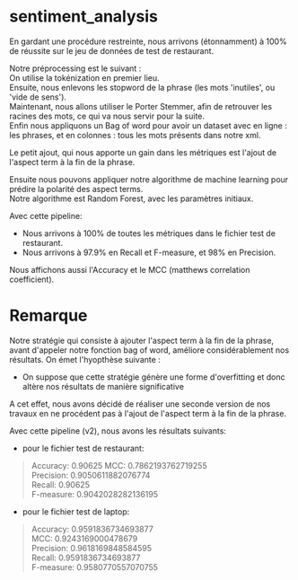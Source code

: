 # sentiment_analysis

En gardant une procédure restreinte, nous arrivons (étonnamment) à 100% de réussite sur le jeu de données de test de restaurant.  

Notre préprocessing est le suivant :  
On utilise la tokénization en premier lieu.  
Ensuite, nous enlevons les stopword de la phrase (les mots 'inutiles', ou 'vide de sens').  
Maintenant, nous allons utiliser le Porter Stemmer, afin de retrouver les racines des mots, ce qui va nous servir pour la suite.  
Enfin nous appliquons un Bag of word pour avoir un dataset avec en ligne : les phrases, et en colonnes : tous les mots présents dans notre xml.  

Le petit ajout, qui nous apporte un gain dans les métriques est l'ajout de l'aspect term à la fin de la phrase.   

Ensuite nous pouvons appliquer notre algorithme de machine learning pour prédire la polarité des aspect terms.  
Notre algorithme est Random Forest, avec les paramètres initiaux.  
  
Avec cette pipeline:  
- Nous arrivons à 100% de toutes les métriques dans le fichier test de restaurant.  
- Nous arrivons à 97.9% en Recall et F-measure, et 98% en Precision.  

Nous affichons aussi l'Accuracy et le MCC (matthews correlation coefficient).  

# Remarque

Notre stratégie qui consiste à ajouter l'aspect term à la fin de la phrase, avant d'appeler notre fonction bag of word, améliore considérablement nos résultats. On émet l'hyopthèse suivante :
  - On suppose que cette stratégie génère une forme d'overfitting et donc altère nos résultats de manière significative
  
 A cet effet, nous avons décidé de réaliser une seconde version de nos travaux en ne procédent pas à l'ajout de l'aspect term à la fin de la phrase.
 
 Avec cette pipeline (v2), nous avons les résultats suivants:  
 - pour le fichier test de restaurant:
 >Accuracy: 0.90625 
MCC: 0.7862193762719255  
Precision: 0.9050611882076774  
Recall: 0.90625  
F-measure: 0.9042028282136195  
- pour le fichier test de laptop:
> Accuracy: 0.9591836734693877  
MCC: 0.9243169000478679  
Precision: 0.9618169848584595  
Recall: 0.9591836734693877  
F-measure: 0.9580770557070755  
